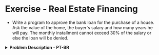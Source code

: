 # Exercise - Real Estate Financing
- Write a program to approve the bank loan for the purchase of a house. Ask the value of the home, the buyer's salary and how many years he will pay. The monthly installment cannot exceed 30% of the salary or else the loan will be denied.

<details >
  <summary><b>Problem Description - PT-BR</b></summary>

- Escreva um programa para aprovar o empréstimo bancário para a compra de uma casa. Pergunte o valor da casa, o salário do comprador e em quantos anos ele vai pagar. A prestação mensal não pode exceder 30% do salário ou então o empréstimo será negado.

</details>
